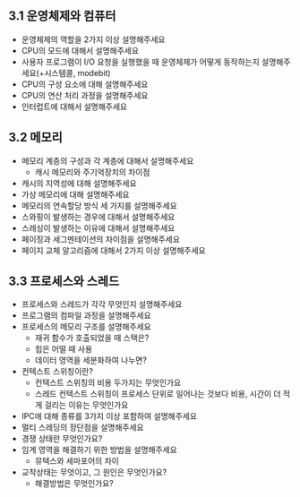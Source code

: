 ## 3.1 운영체제와 컴퓨터

- 운영체제의 역할을 2가지 이상 설명해주세요
- CPU의 모드에 대해서 설명해주세요
- 사용자 프로그램이 I/O 요청을 실행했을 때 운영체제가 어떻게 동작하는지 설명해주세요(+시스템콜, modebit)
- CPU의 구성 요소에 대해 설명해주세요
- CPU의 연산 처리 과정을 설명해주세요
- 인터럽트에 대해서 설명해주세요

## 3.2 메모리

- 메모리 계층의 구성과 각 계층에 대해서 설명해주세요
  - 캐시 메모리와 주기억장치의 차이점
- 캐시의 지역성에 대해 설명해주세요
- 가상 메모리에 대해 설명해주세요
-  메모리의 연속할당 방식 세 가지를 설명해주세요
- 스와핑이 발생하는 경우에 대해서 설명해주세요
- 스레싱이 발생하는 이유에 대해서 설명해주세요
- 페이징과 세그멘테이션의 차이점을 설명해주세요
- 페이지 교체 알고리즘에 대해서 2가지 이상 설명해주세요

## 3.3 프로세스와 스레드

- 프로세스와 스레드가 각각 무엇인지 설명해주세요
- 프로그램의 컴파일 과정을 설명해주세요
- 프로세스의 메모리 구조를 설명해주세요
  - 재귀 함수가 호출되었을 때 스택은?
  - 힙은 어떨 때 사용
  - 데이터 영역을 세분화하여 나누면?
- 컨텍스트 스위칭이란?
  - 컨텍스트 스위칭의 비용 두가지는 무엇인가요
  - 스레드 컨텍스트 스위칭이 프로세스 단위로 일어나는 것보다 비용, 시간이 더 적게 걸리는 이유는 무엇인가요
- IPC에 대해 종류를 3가지 이상 포함하여 설명해주세요
- 멀티 스레딩의 장단점을 설명해주세요
- 경쟁 상태란 무엇인가요?
- 임계 영역을 해결하기 위한 방법을 설명해주세요
  - 뮤텍스와 세마포어의 차이
- 교착상태는 무엇이고, 그 원인은 무엇인가요?
  - 해결방법은 무엇인가요?